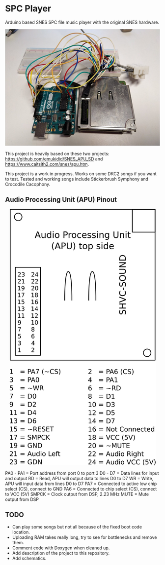 # SPC Player

Arduino based SNES SPC file music player with the original SNES hardware.

![Arduino and SNES APU connected](/images/arduino-apu-connected.jpg?raw=true "Arduino and SNES APU connected")

This project is heavily based on these two projects:
https://github.com/emukidid/SNES_APU_SD and
https://www.caitsith2.com/snes/apu.htm.

This project is a work in progress. Works on some DKC2 songs if you want to
test. Tested and working songs include Stickerbrush Symphony and Crocodile
Cacophony.

## Audio Processing Unit (APU) Pinout

<p align="center">
  <img src="https://github.com/Kazhuu/spc-player/blob/master/images/apu-pinout.png?raw=true" alt="APU Pinout"/>
</p>

PA0 - PA1 = Port address from port 0 to port 3
D0 - D7 = Data lines for input and output
RD = Read, APU will output data to lines D0 to D7
WR = Write, APU will input data from lines D0 to D7
PA7 = Connected to active low chip select (CS), connect to GND
PA6 = Connected to chip select (CS), connect to VCC (5V)
SMPCK = Clock output from DSP, 2.23 MHz
MUTE = Mute output from DSP

## TODO

* Can play some songs but not all because of the fixed boot code location.
* Uploading RAM takes really long, try to see for bottlenecks and remove them.
* Comment code with Doxygen when cleaned up.
* Add description of the project to this repository.
* Add schematics.

